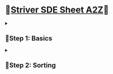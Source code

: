 # 🌟[Striver SDE Sheet A2Z](https://takeuforward.org/strivers-a2z-dsa-course/strivers-a2z-dsa-course-sheet-2/)🌟
<details>    
<summary><h2>🌻Step 1: Basics</h3></summary>
<details>
<summary><h3>🍄Step 1.1: Things to know in C++</h3></summary>

  ***👇🏼Tasks Done on 20/04/2023👇🏼***
  
  - [x] User Input / Output.
  - [x] Data Types.
  - [x] If Else statements.
  - [x] Switch Statement.
  - [x] Arrays and Strings.
  - [x] For Loops.
  - [x] While Loops.
  - [x] Functions (Pass by Reference and Value).

  ***👇🏼Tasks Done on 21/04/2023👇🏼***

  - [x] Time complexity and Space Complexity.
  <details>
  <summary><h5>👽Notes on Time Space Complexity.</h5></summary>

  **👻Time Complexity:-**
     - The valid algorithm takes a finite amount of time for execution. The time required by the algorithm to solve given problem is called time complexity  of the algorithm. 
  
<p align="center">
<img src="/assets/Time%20Complexity%20Graph.png" width="300" height="300" hspace="20">
<img src="/assets/TIme%20Complexity%20Table.png" width="300" height="300" hspace="20">
</p>
  
  **👻Space Complexity:-**
     - Problem-solving using computer requires memory to hold temporary data or final result while the program is in execution. The amount of memory required by the algorithm to solve given problem is called space complexity of the algorithm.

  </details>
</details>

<details>
<summary><h3>🍄Step 1.2 Star Patterns</h3></summary>

  ***👇🏼Tasks Done on 22/04/2023👇🏼***

  - [x] 1. [Square star pattern.](https://shorturl.at/cmDEL)
  - [x] 2. [Half Pyramid(star).](https://shorturl.at/nsEGW)
  - [x] 3. [1/12/123/1234](https://shorturl.at/bu246)
  - [x] 4. [1/22/333/444/55555](https://shorturl.at/ctBW5)
  - [x] 5. [Inverted half pyramid(star).](https://shorturl.at/dkVX1)
  - [x] 6. [12345/1234/123/12/1](https://shorturl.at/auBOS)

***👇🏼Tasks Done on 23/04/2023👇🏼***

  - [x] 7. [Star Triangle.](https://shorturl.at/fKT01)
  - [x] 8. [Inverted Star Triangle.](https://shorturl.at/moxX7)
  - [x] 9. [Diamond Star.](https://shorturl.at/istK0)
  - [x] 10. [Half Diamond.](https://shorturl.at/nwB46)
  - [x] 11. [1/01/101/0101/10101](https://rb.gy/a0ui7)
  - [x] 12. [Half Butterfly of Numbers.](https://rb.gy/77giq)
  - [x] 13. [Continuos Number Half Pyramid.](http://rb.gy/ohvic)
  - [x] 14. [Half Pyramid of Alphabets.](http://rb.gy/b3fed)

***👇🏼Tasks Done on 24/04/2023👇🏼***

  - [x] 15. [Inverted Alphabet Half Pyramid.](http://rb.gy/yyknz)
  - [x] 16. [Half Pyramid Alphabet 2.](http://rb.gy/kt2r4)
  - [x] 17. [Alphabet Triangle.](http://rb.gy/e9gly)

***👇🏼Tasks Done on 24/04/2023👇🏼***

  - [x] 18. [Backwards Alphabet Half Triangle.](http://rb.gy/3g653)
  - [x] 19. [Hollow Diamond.](http://rb.gy/ooqu9)
  - [x] 20. [Butterfly Pattern.](https://rb.gy/r9mit)
  - [x] 21. [Hollow Rectangle.](https://rb.gy/ovmcm)
  - [x] 22. [Layered Number Rectangle.](https://rb.gy/rfm1o)

</details>

<details>
<summary><h3>🍄Step 1.4 Basic Maths</h3></summary>

***👇🏼Tasks Done on 02/05/2023👇🏼***

- [x] 1. [Count Digit.](https://rb.gy/t9svb)
- [x] 2. [Reverse a Number.](https://rb.gy/fs4tx)
- [x] 3. [Check Palindrom.](https://rb.gy/vl2er)
- [x] 4. [GCD or HCF.](https://rb.gy/j28k9)
- [x] 5. [Armstrong Numbers.](https://rb.gy/pway5)
- [x] 6. [Print All Divisors.](https://rb.gy/afe9a)
- [x] 7. [Check for Prime.](https://rb.gy/czt4q)

</details>

<details>
<summary><h3>🍄Step 1.5 Basic Recursion</h3></summary>

***👇🏼Tasks Done on 05/05/2023👇🏼***

- [x] 1. [Print name N times using recursion.](https://rb.gy/5kcnl)
- [x] 2. [Print 1 to N using recursion.](https://rb.gy/e4o44)
- [x] 3. [Print N to 1 using recursion](https://rb.gy/e4o44)
 
  <p align="center">
    <img src="/assets/Recursion%tree%basic.png" width="300" height="300" hspace="20">
  </p>
 
 ***👇🏼Tasks Done on 06/05/2023👇🏼***
 
 - [x] 4. [Sum of N numbers(Parameterized)](https://rb.gy/ra3ey)
 
  <p align="center">
    <img src="/assets/sumofnumbersUsingParameterizedRecursion.png" width="300" height="300" hspace="20">
  </p>

 - [x] 5. [Sum of N numbers(Functional)](https://rb.gy/p0p17)

 <p align="center">
    <img src="/assets/sumofnumbersUsingFunctionalRecursion.png" width="300" height="300" hspace="20">
  </p>

***👇🏼Tasks Done on 07/05/2023👇🏼***

  - [x] 6. [Factorial of N numbers]()
  - [x] 7. [Reverse an Array 2 Pointer]()
  - [x] 8. [Reverse an Array 1 Pointer]()
  - [x] 9. [Check Pallindrom or not]()
 
</details>

<details>
<summary><h3>🍄Step 1.6 Basic Hashing</h3></summary>

***👇🏼Tasks Done on 08/05/2023👇🏼***

  - [x] Hashing Theory
  - [x] Counting Frequencies of Array Elements.
</details>

</details>

<details>
<summary><h2>🌻Step 2: Sorting</h3></summary>

***👇🏼Tasks Done on 18/05/2023👇🏼***

  - [x] [Selection Sort.]()
  - [x] [Counting Frequencies of Array Elements.]()
</details>